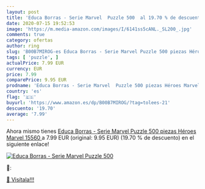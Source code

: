 ```yaml
---
layout: post
title: 'Educa Borras - Serie Marvel  Puzzle 500  al 19.70 % de descuento'
date: 2020-07-15 19:52:53
image: 'https://m.media-amazon.com/images/I/6141ss5cANL._SL200_.jpg'
comments: true
category: ofertas
author: ring
slug: 'B00B7MIROG-es Educa Borras - Serie Marvel Puzzle 500 piezas Héroes...'
tags: [ 'puzzle', ]
actualPrice: 7.99 EUR
currency: EUR
price: 7.99
comparePrice: 9.95 EUR
prodname: 'Educa Borras - Serie Marvel  Puzzle 500 piezas Héroes Marvel  15560 '
country: 'es'
flag: '🇪🇸'
buyurl: 'https://www.amazon.es/dp/B00B7MIROG/?tag=tolees-21'
descuento: '19.70'
average: '7.99'
---
```


Ahora mismo tienes [Educa Borras - Serie Marvel  Puzzle 500 piezas Héroes Marvel  15560 ](https://www.amazon.es/dp/B00B7MIROG/?tag=tolees-21) a 7.99 EUR (original: 9.95 EUR) (19.70 %  de descuento) en el siguiente enlace!

[![Educa Borras - Serie Marvel  Puzzle 500 ](https://m.media-amazon.com/images/I/6141ss5cANL._SL200_.jpg)](https://www.amazon.es/dp/B00B7MIROG/?tag=tolees-21)

🔎:


[🛒 Visítala!!!](https://www.amazon.es/dp/B00B7MIROG/?tag=tolees-21)
